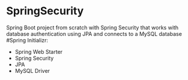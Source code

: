 # SpringSecurity
Spring Boot project from scratch with Spring Security that works with database authentication using JPA and connects to a MySQL database<br>
#Spring Initializr: </br>
- Spring Web Starter<br>
- Spring Security<br>
- JPA<br>
- MySQL Driver<br>
